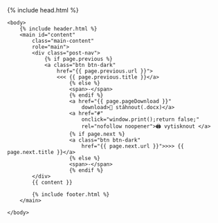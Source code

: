 <!DOCTYPE html>
<html lang="{{ site.lang | default: "cs-CZ" }}">
    {% include head.html %}

    <body>
        {% include header.html %}
        <main id="content"
            class="main-content"
            role="main">
            <div class="post-nav">
                {% if page.previous %}
                <a class="btn btn-dark"
                    href="{{ page.previous.url }}">
                    <<< {{ page.previous.title }}</a>
                        {% else %}
                        <span>-</span>
                        {% endif %}
                        <a href="{{ page.pageDownload }}"
                            download>💾 stáhnout(.docx)</a>
                        <a href="#"
                            onclick="window.print();return false;"
                            rel="nofollow noopener">🖨️ vytisknout </a>
                        {% if page.next %}
                        <a class="btn btn-dark"
                            href="{{ page.next.url }}">>>> {{ page.next.title }}</a>
                        {% else %}
                        <span>-</span>
                        {% endif %}
            </div>
            {{ content }}

            {% include footer.html %}
        </main>

    </body>

</html>